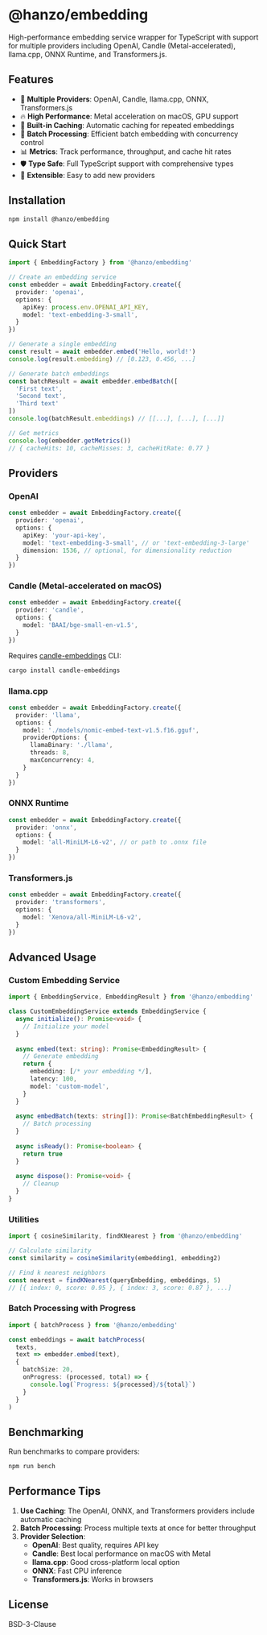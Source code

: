 # @hanzo/embedding

High-performance embedding service wrapper for TypeScript with support for multiple providers including OpenAI, Candle (Metal-accelerated), llama.cpp, ONNX Runtime, and Transformers.js.

## Features

- 🚀 **Multiple Providers**: OpenAI, Candle, llama.cpp, ONNX, Transformers.js
- 🔥 **High Performance**: Metal acceleration on macOS, GPU support
- 💾 **Built-in Caching**: Automatic caching for repeated embeddings
- 🔄 **Batch Processing**: Efficient batch embedding with concurrency control
- 📊 **Metrics**: Track performance, throughput, and cache hit rates
- 🛡️ **Type Safe**: Full TypeScript support with comprehensive types
- 🔧 **Extensible**: Easy to add new providers

## Installation

```bash
npm install @hanzo/embedding
```

## Quick Start

```typescript
import { EmbeddingFactory } from '@hanzo/embedding'

// Create an embedding service
const embedder = await EmbeddingFactory.create({
  provider: 'openai',
  options: {
    apiKey: process.env.OPENAI_API_KEY,
    model: 'text-embedding-3-small',
  }
})

// Generate a single embedding
const result = await embedder.embed('Hello, world!')
console.log(result.embedding) // [0.123, 0.456, ...]

// Generate batch embeddings
const batchResult = await embedder.embedBatch([
  'First text',
  'Second text',
  'Third text'
])
console.log(batchResult.embeddings) // [[...], [...], [...]]

// Get metrics
console.log(embedder.getMetrics())
// { cacheHits: 10, cacheMisses: 3, cacheHitRate: 0.77 }
```

## Providers

### OpenAI

```typescript
const embedder = await EmbeddingFactory.create({
  provider: 'openai',
  options: {
    apiKey: 'your-api-key',
    model: 'text-embedding-3-small', // or 'text-embedding-3-large'
    dimension: 1536, // optional, for dimensionality reduction
  }
})
```

### Candle (Metal-accelerated on macOS)

```typescript
const embedder = await EmbeddingFactory.create({
  provider: 'candle',
  options: {
    model: 'BAAI/bge-small-en-v1.5',
  }
})
```

Requires [candle-embeddings](https://github.com/huggingface/candle) CLI:
```bash
cargo install candle-embeddings
```

### llama.cpp

```typescript
const embedder = await EmbeddingFactory.create({
  provider: 'llama',
  options: {
    model: './models/nomic-embed-text-v1.5.f16.gguf',
    providerOptions: {
      llamaBinary: './llama',
      threads: 8,
      maxConcurrency: 4,
    }
  }
})
```

### ONNX Runtime

```typescript
const embedder = await EmbeddingFactory.create({
  provider: 'onnx',
  options: {
    model: 'all-MiniLM-L6-v2', // or path to .onnx file
  }
})
```

### Transformers.js

```typescript
const embedder = await EmbeddingFactory.create({
  provider: 'transformers',
  options: {
    model: 'Xenova/all-MiniLM-L6-v2',
  }
})
```

## Advanced Usage

### Custom Embedding Service

```typescript
import { EmbeddingService, EmbeddingResult } from '@hanzo/embedding'

class CustomEmbeddingService extends EmbeddingService {
  async initialize(): Promise<void> {
    // Initialize your model
  }
  
  async embed(text: string): Promise<EmbeddingResult> {
    // Generate embedding
    return {
      embedding: [/* your embedding */],
      latency: 100,
      model: 'custom-model',
    }
  }
  
  async embedBatch(texts: string[]): Promise<BatchEmbeddingResult> {
    // Batch processing
  }
  
  async isReady(): Promise<boolean> {
    return true
  }
  
  async dispose(): Promise<void> {
    // Cleanup
  }
}
```

### Utilities

```typescript
import { cosineSimilarity, findKNearest } from '@hanzo/embedding'

// Calculate similarity
const similarity = cosineSimilarity(embedding1, embedding2)

// Find k nearest neighbors
const nearest = findKNearest(queryEmbedding, embeddings, 5)
// [{ index: 0, score: 0.95 }, { index: 3, score: 0.87 }, ...]
```

### Batch Processing with Progress

```typescript
import { batchProcess } from '@hanzo/embedding'

const embeddings = await batchProcess(
  texts,
  text => embedder.embed(text),
  {
    batchSize: 20,
    onProgress: (processed, total) => {
      console.log(`Progress: ${processed}/${total}`)
    }
  }
)
```

## Benchmarking

Run benchmarks to compare providers:

```bash
npm run bench
```

## Performance Tips

1. **Use Caching**: The OpenAI, ONNX, and Transformers providers include automatic caching
2. **Batch Processing**: Process multiple texts at once for better throughput
3. **Provider Selection**:
   - **OpenAI**: Best quality, requires API key
   - **Candle**: Best local performance on macOS with Metal
   - **llama.cpp**: Good cross-platform local option
   - **ONNX**: Fast CPU inference
   - **Transformers.js**: Works in browsers

## License

BSD-3-Clause